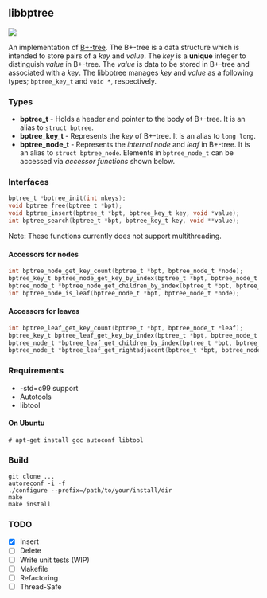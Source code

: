 ## libbptree
![](https://github.com/k5342/libbptree/workflows/test/badge.svg?dummy=unused)

An implementation of [B+-tree](https://en.wikipedia.org/wiki/B%2B_tree).  The B+-tree is a data structure which is intended to store pairs of a _key_ and _value_.  The _key_ is a **unique** integer to distinguish _value_ in B+-tree.  The _value_ is data to be stored in B+-tree and associated with a _key_.  The libbptree manages _key_ and _value_ as a following types; `bptree_key_t` and `void *`, respectively.

### Types
- **bptree_t** - Holds a header and pointer to the body of B+-tree. It is an alias to `struct bptree`.
- **bptree_key_t** - Represents the _key_ of B+-tree. It is an alias to `long long`.
- **bptree_node_t** - Represents the *internal node* and *leaf* in B+-tree. It is an alias to `struct bptree_node`. Elements in `bptree_node_t` can be accessed via *accessor functions* shown below.

### Interfaces
```c
bptree_t *bptree_init(int nkeys);
void bptree_free(bptree_t *bpt);
void bptree_insert(bptree_t *bpt, bptree_key_t key, void *value);
int bptree_search(bptree_t *bpt, bptree_key_t key, void **value);
```
Note: These functions currently does not support multithreading.

#### Accessors for nodes
```c
int bptree_node_get_key_count(bptree_t *bpt, bptree_node_t *node);
bptree_key_t bptree_node_get_key_by_index(bptree_t *bpt, bptree_node_t *node, int index);
bptree_node_t *bptree_node_get_children_by_index(bptree_t *bpt, bptree_node_t *node, int index);
int bptree_node_is_leaf(bptree_node_t *bpt, bptree_node_t *node);
```

#### Accessors for leaves
```c
int bptree_leaf_get_key_count(bptree_t *bpt, bptree_node_t *leaf);
bptree_key_t bptree_leaf_get_key_by_index(bptree_t *bpt, bptree_node_t *leaf, int index);
bptree_node_t *bptree_leaf_get_children_by_index(bptree_t *bpt, bptree_node_t *leaf, int index);
bptree_node_t *bptree_leaf_get_rightadjacent(bptree_t *bpt, bptree_node_t *leaf);
```

### Requirements
- -std=c99 support
- Autotools
- libtool

#### On Ubuntu
```
# apt-get install gcc autoconf libtool
```

### Build
```
git clone ...
autoreconf -i -f
./configure --prefix=/path/to/your/install/dir
make
make install
```

### TODO
- [x] Insert
- [ ] Delete
- [ ] Write unit tests (WIP)
- [ ] Makefile
- [ ] Refactoring
- [ ] Thread-Safe
